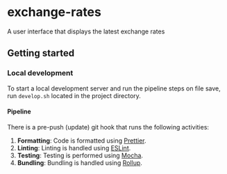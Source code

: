 # exchange-rates
A user interface that displays the latest exchange rates

## Getting started

### Local development

To start a local development server and run the pipeline steps on file save, run `develop.sh` located in the project directory.

#### Pipeline

There is a pre-push (update) git hook that runs the following activities:

1. **Formatting**: Code is formatted using [Prettier](https://prettier.io/).
2. **Linting**: Linting is handled using [ESLint](https://eslint.org/).
3. **Testing**: Testing is performed using [Mocha](https://mochajs.org/).
4. **Bundling**: Bundling is handled using [Rollup](https://rollupjs.org).
